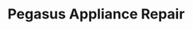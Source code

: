 ---
title: "Pegasus Appliance Repair"
url: /st-catharines/pegasus-appliance-repair/
shop: appliance
---